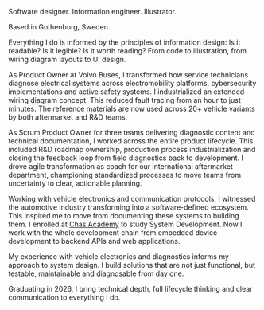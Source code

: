 Software designer. Information engineer. Illustrator.

Based in Gothenburg, Sweden.

Everything I do is informed by the principles of information design: Is it readable? Is it legible? Is it worth reading? From code to illustration, from wiring diagram layouts to UI design.

As Product Owner at Volvo Buses, I transformed how service technicians diagnose electrical systems across electromobility platforms, cybersecurity implementations and active safety systems. I industrialized an extended wiring diagram concept. This reduced fault tracing from an hour to just minutes. The reference materials are now used across 20+ vehicle variants by both aftermarket and R&D teams.

As Scrum Product Owner for three teams delivering diagnostic content and technical documentation, I worked across the entire product lifecycle. This included R&D roadmap ownership, production process industrialization and closing the feedback loop from field diagnostics back to development. I drove agile transformation as coach for our international aftermarket department, championing standardized processes to move teams from uncertainty to clear, actionable planning.

Working with vehicle electronics and communication protocols, I witnessed the automotive industry transforming into a software-defined ecosystem. This inspired me to move from documenting these systems to building them. I enrolled at <a href="https://chasacademy.se/">Chas Academy</a> to study System Development. Now I work with the whole development chain from embedded device development to backend APIs and web applications.

My experience with vehicle electronics and diagnostics informs my approach to system design. I build solutions that are not just functional, but testable, maintainable and diagnosable from day one.

Graduating in 2026, I bring technical depth, full lifecycle thinking and clear communication to everything I do.

